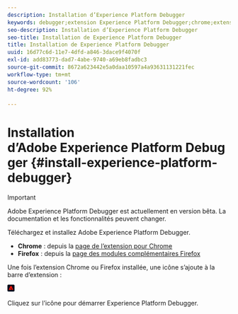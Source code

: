 ```yaml
---
description: Installation d’Experience Platform Debugger
keywords: debugger;extension Experience Platform Debugger;chrome;extension;installer
seo-description: Installation d’Experience Platform Debugger
seo-title: Installation de Experience Platform Debugger
title: Installation de Experience Platform Debugger
uuid: 16d77c6d-11e7-4dfd-a846-3dace9f4070f
exl-id: add83773-dad7-4abe-9740-a69eb8fadbc3
source-git-commit: 8672a623442e5a0daa10597a4a93631131221fec
workflow-type: tm+mt
source-wordcount: '106'
ht-degree: 92%

---
```


# Installation d’Adobe Experience Platform Debugger {#install-experience-platform-debugger}

>[!IMPORTANT]
>
>Adobe Experience Platform Debugger est actuellement en version bêta. La documentation et les fonctionnalités peuvent changer.

Téléchargez et installez Adobe Experience Platform Debugger.

* **Chrome** : depuis la [page de l’extension pour Chrome](https://chrome.google.com/webstore/detail/adobe-experience-cloud-de/ocdmogmohccmeicdhlhhgepeaijenapj)
* **Firefox** : depuis la [page des modules complémentaires Firefox](https://addons.mozilla.org/fr/firefox/addon/adobe-experience-platform-dbg/)

Une fois l’extension Chrome ou Firefox installée, une icône s’ajoute à la barre d’extension :

![](assets/start-icon.jpg)

Cliquez sur l’icône pour démarrer Experience Platform Debugger.
